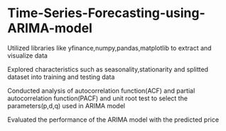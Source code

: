 # Time-Series-Forecasting-using-ARIMA-model
Utilized libraries like yfinance,numpy,pandas,matplotlib to extract and visualize data

Explored characteristics such as seasonality,stationarity and splitted dataset into training and testing data

Conducted analysis of autocorrelation function(ACF) and partial autocorrelation function(PACF) and unit root test to select
the parameters(p,d,q) used in ARIMA model

Evaluated the performance of the ARIMA model with the predicted price
